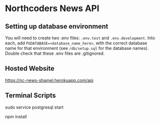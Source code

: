 # Northcoders News API

## Setting up database environment

You will need to create two .env files: `.env.test` and `.env.development`. Into each, add `PGDATABASE=<database_name_here>`, with the correct database name for that environment (see `/db/setup.sql` for the database names). Double check that these .env files are .gitignored.


## Hosted Website
https://nc-news-shamel.herokuapp.com/api

## Terminal Scripts

sudo service postgresql start

npm install
